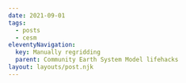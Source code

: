 ```yaml
---
date: 2021-09-01
tags:
  - posts
  - cesm
eleventyNavigation:
  key: Manually regridding
  parent: Community Earth System Model lifehacks
layout: layouts/post.njk
---
```


